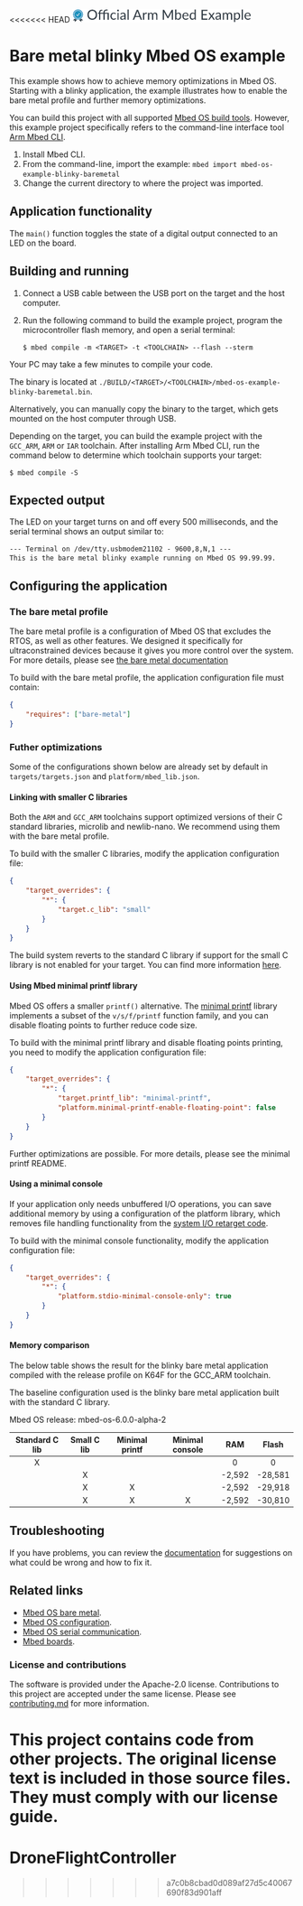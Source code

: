 <<<<<<< HEAD
![](./resources/official_armmbed_example_badge.png)
# Bare metal blinky Mbed OS example

This example shows how to achieve memory optimizations in Mbed OS. Starting with a blinky application, the example illustrates how to enable the bare metal profile and further memory optimizations.

You can build this project with all supported [Mbed OS build tools](https://os.mbed.com/docs/mbed-os/latest/tools/index.html). However, this example project specifically refers to the command-line interface tool [Arm Mbed CLI](https://github.com/ARMmbed/mbed-cli#installing-mbed-cli).

1. Install Mbed CLI.
1. From the command-line, import the example: `mbed import mbed-os-example-blinky-baremetal`
1. Change the current directory to where the project was imported.

## Application functionality

The `main()` function toggles the state of a digital output connected to an LED on the board.

## Building and running

1. Connect a USB cable between the USB port on the target and the host computer.
1. Run the following command to build the example project, program the microcontroller flash memory, and open a serial terminal:

   ```
   $ mbed compile -m <TARGET> -t <TOOLCHAIN> --flash --sterm
   ```


Your PC may take a few minutes to compile your code.

The binary is located at `./BUILD/<TARGET>/<TOOLCHAIN>/mbed-os-example-blinky-baremetal.bin`.

Alternatively, you can manually copy the binary to the target, which gets mounted on the host computer through USB.

Depending on the target, you can build the example project with the `GCC_ARM`, `ARM` or `IAR` toolchain. After installing Arm Mbed CLI, run the command below to determine which toolchain supports your target:

```
$ mbed compile -S
```

## Expected output 

The LED on your target turns on and off every 500 milliseconds, and the serial terminal shows an output similar to: 

```
--- Terminal on /dev/tty.usbmodem21102 - 9600,8,N,1 ---
This is the bare metal blinky example running on Mbed OS 99.99.99.
``` 

## Configuring the application

### The bare metal profile

The bare metal profile is a configuration of Mbed OS that excludes the RTOS, as well as other features. We designed it specifically for ultraconstrained devices because it gives you more control over the system. For more details, please see [the bare metal documentation](https://os.mbed.com/docs/mbed-os/latest/reference/mbed-os-bare-metal.html)

To build with the bare metal profile, the application configuration file must contain:

```json
{
    "requires": ["bare-metal"]
}
```

### Futher optimizations
Some of the configurations shown below are already set by default in `targets/targets.json` and `platform/mbed_lib.json`.
#### Linking with smaller C libraries

Both the `ARM` and `GCC_ARM` toolchains support optimized versions of their C standard libraries, microlib and newlib-nano. We recommend using them with the bare metal profile.

To build with the smaller C libraries, modify the application configuration file:

```json
{
    "target_overrides": {
        "*": {
            "target.c_lib": "small"
        }
    }
}
```

The build system reverts to the standard C library if support for the small C library is not enabled for your target. You can find more information [here]( https://github.com/ARMmbed/mbed-os-5-docs/blob/development/docs/program-setup/bare_metal/c_small_libs.md).

#### Using Mbed minimal printf library

Mbed OS offers a smaller `printf()` alternative. The [minimal printf](https://github.com/ARMmbed/mbed-os/blob/master/platform/source/minimal-printf/README.md) library implements a subset of the `v/s/f/printf` function family, and you can disable floating points to further reduce code size.

To build with the minimal printf library and disable floating points printing, you need to modify the application configuration file:

```json
{
    "target_overrides": {
        "*": {
            "target.printf_lib": "minimal-printf",
            "platform.minimal-printf-enable-floating-point": false
        }
    }
}
```

Further optimizations are possible. For more details, please see the minimal printf README.

#### Using a minimal console

If your application only needs unbuffered I/O operations, you can save additional memory by using a configuration of the platform library, which removes file handling functionality from the [system I/O retarget code](https://github.com/ARMmbed/mbed-os/blob/master/platform/source/mbed_retarget.cpp).

To build with the minimal console functionality, modify the application configuration file:

```json
{
    "target_overrides": {
        "*": {
            "platform.stdio-minimal-console-only": true
        }
    }
}
```

#### Memory comparison

The below table shows the result for the blinky bare metal application compiled with the release profile on K64F for the GCC_ARM toolchain.

The baseline configuration used is the blinky bare metal application built with the standard C library.

Mbed OS release: mbed-os-6.0.0-alpha-2

|Standard C lib|Small C lib|Minimal printf|Minimal console|RAM|Flash|
| :---:        | :---:     | :---:        | :---:         | :---: | :---: |
| X            |           |              |               | 0 | 0 |
|              | X         |              |               | -2,592 | -28,581 |
|              | X         | X            |               | -2,592 | -29,918 |
|              | X         | X            | X             | -2,592 | -30,810 |

## Troubleshooting 

If you have problems, you can review the [documentation](https://os.mbed.com/docs/latest/tutorials/debugging.html) for suggestions on what could be wrong and how to fix it. 

## Related links 

- [Mbed OS bare metal](https://os.mbed.com/docs/mbed-os/latest/reference/mbed-os-bare-metal.html).
- [Mbed OS configuration](https://os.mbed.com/docs/latest/reference/configuration.html). 
- [Mbed OS serial communication](https://os.mbed.com/docs/latest/tutorials/serial-communication.html). 
- [Mbed boards](https://os.mbed.com/platforms/).

### License and contributions

The software is provided under the Apache-2.0 license. Contributions to this project are accepted under the same license. Please see [contributing.md](./CONTRIBUTING.md) for more information.

This project contains code from other projects. The original license text is included in those source files. They must comply with our license guide.
=======
# DroneFlightController
>>>>>>> a7c0b8cbad0d089af27d5c40067690f83d901aff
